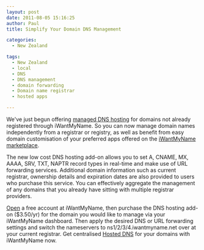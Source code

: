 ```yaml
---
layout: post
date: 2011-08-05 15:16:25
author: Paul
title: Simplify Your Domain DNS Management

categories:
  - New Zealand

tags:
  - New Zealand
  - local
  - DNS
  - DNS management
  - domain forwarding
  - Domain name registrar
  - hosted apps

---
```


We've just begun offering [managed DNS hosting](https://iwantmyname.co.nz/dns) for domains not already registered through iWantMyName. So you can now manage domain names independently from a registrar or registry, as well as benefit from easy domain customisation of your preferred apps offered on the [iWantMyName marketplace](https://iwantmyname.co.nz/services).

The new low cost DNS hosting add-on allows you to set A, CNAME, MX, AAAA, SRV, TXT, NAPTR record types in real-time and make use of URL forwarding services. Additional domain information such as current registrar, ownership details and expiration dates are also provided to users who purchase this service. You can effectively aggregate the management of any domains that you already 
have sitting with multiple registrar providers.

[Open](https://iwantmyname.co.nz/signin) a free account at iWantMyName, then purchase the DNS hosting add-on ($3.50/yr) for the domain you would like to manage via your iWantMyName dashboard. Then apply the desired DNS or URL forwarding settings and switch the nameservers to ns1/2/3/4.iwantmyname.net over at your current registrar. Get centralised [Hosted DNS](https://iwantmyname.co.nz/dns) for your domains with iWantMyName now.
